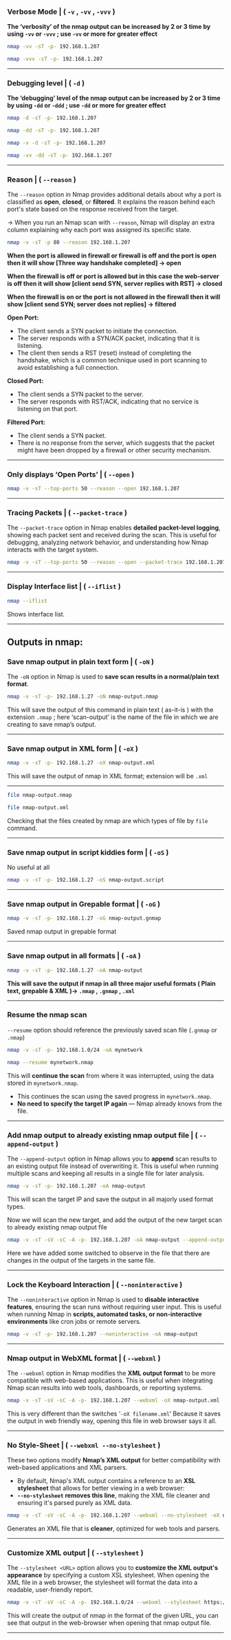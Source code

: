 ### Verbose Mode | ( `-v` , `-vv` , `-vvv` )

**The ‘verbosity’ of the nmap output can be increased by 2 or 3 time by using `-vv` or `-vvv` ; use `-vv` or more for greater effect**

```bash
nmap -vv -sT -p- 192.168.1.207
```

```bash
nmap -vvv -sT -p- 192.168.1.207
```

---

### Debugging level | ( `-d` )

**The ‘debugging’ level of the nmap output can be increased by 2 or 3 time by using `-dd` or `-ddd` ; use `-dd` or more for greater effect**

```bash
nmap -d -sT -p- 192.168.1.207
```

```bash
nmap -dd -sT -p- 192.168.1.207
```

```bash
nmap -v -d -sT -p- 192.168.1.207
```

```bash
nmap -vv -dd -sT -p- 192.168.1.207
```

---

### Reason | ( `--reason` )

The `--reason` option in Nmap provides additional details about why a port is classified as **open**, **closed**, or **filtered**. It explains the reason behind each port's state based on the response received from the target.

→ When you run an Nmap scan with `--reason`, Nmap will display an extra column explaining why each port was assigned its specific state.

```bash
nmap -v -sT -p 80 --reason 192.168.1.207
```

**When the port is allowed in firewall or firewall is off and the port is open then it will show [Three way handshake completed]                     → open**

**When the firewall is off or port is allowed but in this case the web-server is off then it will show [client send SYN, server replies with RST] → closed**

**When the firewall is on or the port is not allowed in the firewall then it will show [client send SYN; server does not replies]                          → filtered**

**Open Port:**

- The client sends a SYN packet to initiate the connection.
- The server responds with a SYN/ACK packet, indicating that it is listening.
- The client then sends a RST (reset) instead of completing the handshake, which is a common technique used in port scanning to avoid establishing a full connection.

**Closed Port:**

- The client sends a SYN packet to the server.
- The server responds with RST/ACK, indicating that no service is listening on that port.

**Filtered Port:**

- The client sends a SYN packet.
- There is no response from the server, which suggests that the packet might have been dropped by a firewall or other security mechanism.

---

### Only displays ‘Open Ports’ | ( `--open` )

```bash
nmap -v -sT --top-ports 50 --reason --open 192.168.1.207
```

---

### Tracing Packets | ( `--packet-trace` )

The `--packet-trace` option in Nmap enables **detailed packet-level logging**, showing each packet sent and received during the scan. This is useful for debugging, analyzing network behavior, and understanding how Nmap interacts with the target system.

```bash
nmap -v -sT --top-ports 50 --reason --open --packet-trace 192.168.1.207
```

---

### Display Interface list | ( `--iflist` )

```bash
nmap --iflist
```

Shows interface list.

---

## Outputs in nmap:

### Save nmap output in plain text form | ( `-oN` )

The `-oN` option in Nmap is used to **save scan results in a normal/plain text format**.

```bash
nmap -v -sT -p- 192.168.1.27 -oN nmap-output.nmap
```

This will save the output of this command in plain text ( as-it-is ) with the extension `.nmap` ; here ‘scan-output’ is the name of the file in which we are creating to save nmap’s output.

---

### Save nmap output in XML form | ( `-oX` )

```bash
nmap -v -sT -p- 192.168.1.27 -oX nmap-output.xml
```

This will save the output of nmap in XML format; extension will be `.xml` 

---

```bash
file nmap-output.nmap
```

```bash
file nmap-output.xml
```
Checking that the files created by nmap are which types of file by `file` command.

---

### Save nmap output in script kiddies form | ( `-oS` )

No useful at all

```bash
nmap -v -sT -p- 192.168.1.27 -oS nmap-output.script
```

---

### Save nmap output in Grepable format | ( `-oG` )

```bash
nmap -v -sT -p- 192.168.1.27 -oG nmap-output.gnmap
```

Saved nmap output in grepable format

---

### Save nmap output in all formats | ( `-oA` )

```bash
nmap -v -sT -p- 192.168.1.27 -oA nmap-output
```

**This will save the output if nmap in all three major useful formats ( Plain text, grepable & XML )→ `.nmap` , `.gnmap` , `.xml`** 

---

### Resume the nmap scan

`--resume` option should reference the previously saved scan file (`.gnmap` or `.nmap`)

```bash
nmap -v -sT -p- 192.168.1.0/24 -oA mynetwork
```

```bash
nmap --resume mynetwork.nmap
```

This will **continue the scan** from where it was interrupted, using the data stored in `mynetwork.nmap`.

- This continues the scan using the saved progress in `mynetwork.nmap`.
- **No need to specify the target IP again** — Nmap already knows from the file.

---

### Add nmap output to already existing nmap output file | ( `--append-output` )

The `--append-output` option in Nmap allows you to **append** scan results to an existing output file instead of overwriting it. This is useful when running multiple scans and keeping all results in a single file for later analysis.

```bash
nmap -v -sT -p- 192.168.1.207 -oA nmap-output
```

This will scan the target IP and save the output in all majorly used format types.

Now we will scan the new target, and add the output of the new target scan to already existing nmap output file

```bash
nmap -v -sT -sV -sC -A -p- 192.168.1.207 -oA nmap-output --append-output
```

Here we have added some switched to observe in the file that there are changes in the output of the targets in the same file.

---

### Lock the Keyboard Interaction | ( `--noninteractive` )

The `--noninteractive` option in Nmap is used to **disable interactive features**, ensuring the scan runs without requiring user input. This is useful when running Nmap in **scripts, automated tasks, or non-interactive environments** like cron jobs or remote servers.

```bash
nmap -v -sT -p- 192.168.1.207 --noninteractive -oA nmap-output
```

---

### Nmap output in WebXML format | ( `--webxml` )

The `--webxml` option in Nmap modifies the **XML output format** to be more compatible with web-based applications. This is useful when integrating Nmap scan results into web tools, dashboards, or reporting systems.

```bash
nmap -v -sT -sV -sC -A -p- 192.168.1.207 --webxml -oX nmap-output.xml
```

This is very different than the switches ‘`-oX filename.xml`’ Because it saves the output in web friendly way, opening this file in web browser says it all.

---

### No Style-Sheet | ( `--webxml --no-stylesheet` )

These two options modify **Nmap’s XML output** for better compatibility with web-based applications and XML parsers.

- By default, Nmap's XML output contains a reference to an **XSL stylesheet** that allows for better viewing in a web browser:
- **`--no-stylesheet` removes this line**, making the XML file cleaner and ensuring it's parsed purely as XML data.

```bash
nmap -v -sT -sV -sC -A -p- 192.168.1.207 --webxml --no-stylesheet -oX nmap-output2.xml
```

Generates an XML file that is **cleaner**, optimized for web tools and parsers.

---

### Customize XML output | ( `--stylesheet` )

The `--stylesheet <URL>` option allows you to **customize the XML output's appearance** by specifying a custom XSL stylesheet. When opening the XML file in a web browser, the stylesheet will format the data into a readable, user-friendly report.

```bash
nmap -v -sT -sV -sC -A -p- 192.168.1.0/24 --webxml --stylesheet https://raw.githubusercontent.com/honze-net/nmap-bootstrap-xsl/master/nmap-bootstrap.xsl -oX nmap-output3.xml
```

This will create the output of nmap in the format of the given URL, you can see that output in the web-browser when opening that nmap output file.

---
